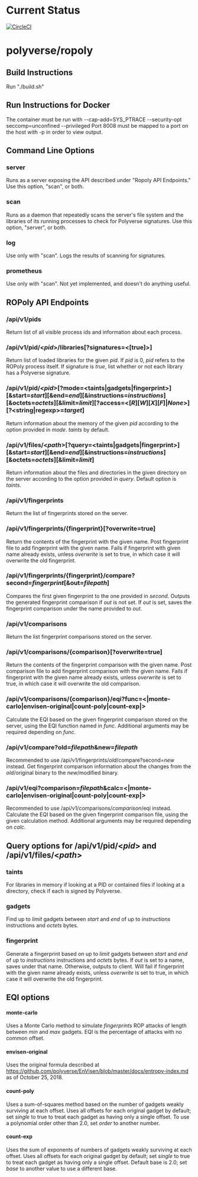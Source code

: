 # Current Status

[![CircleCI](https://circleci.com/gh/polyverse/ropoly.svg?style=svg)](https://circleci.com/gh/polyverse/ropoly)

# polyverse/ropoly

## Build Instructions
Run "./build.sh"

## Run Instructions for Docker
The container must be run with --cap-add=SYS_PTRACE --security-opt seccomp=unconfined --privileged
Port 8008 must be mapped to a port on the host with -p in order to view output.

## Command Line Options

### server
Runs as a server exposing the API described under "Ropoly API Endpoints." Use this option, "scan", or both.

### scan
Runs as a daemon that repeatedly scans the server's file system and the libraries of its running processes to check for Polyverse signatures. Use this option, "server", or both.

### log
Use only with "scan". Logs the results of scanning for signatures.

### prometheus
Use only with "scan". Not yet implemented, and doesn't do anything useful.

## ROPoly API Endpoints

### /api/v1/pids
Return list of all visible process ids and information about each process.

### /api/v1/pid/\<_pid_\>/libraries[?signatures=\<[true]\>]
Return list of loaded libraries for the given _pid_. If _pid_ is 0, _pid_ refers to the ROPoly process itself. If signature is _true_, list whether or not each library has a Polyverse signature.

### /api/v1/pid/\<_pid_\>[?mode=\<taints|gadgets|fingerprint>][&start=_start_][&end=_end_][&instructions=_instructions_][&octets=_octets_][&limit=_limit_][?access=\<[_R_][_W_][_X_][_F_]|_None_\>][?\<string|regexp\>=_target_]
Return information about the memory of the given _pid_ according to the option provided in _mode_. _taints_ by default.

### /api/v1/files/\<_path_\>[?query=\<taints|gadgets|fingerprint>][&start=_start_][&end=_end_][&instructions=_instructions_][&octets=_octets_][&limit=_limit_]
Return information about the files and directories in the given directory on the server according to the option provided in _query_. Default option is _taints_.

### /api/v1/fingerprints
Return the list of fingerprints stored on the server.

### /api/v1/fingerprints/{fingerprint}[?overwrite=true]
Return the contents of the fingerprint with the given name.
Post fingerprint file to add fingerprint with the given name. Fails if fingerprint with given name already exists, unless _overwrite_ is set to true, in which case it will overwrite the old fingerprint.

### /api/v1/fingerprints/{fingerprint}/compare?second=_fingerprint_[&out=_filepath_]
Compares the first given fingerprint to the one provided in _second_. Outputs the generated fingerprint comparison if _out_ is not set. If _out_ is set, saves the fingerprint comparison under the name provided to _out_.

### /api/v1/comparisons
Return the list fingerprint comparisons stored on the server.

### /api/v1/comparisons/{comparison}[?overwrite=true]
Return the contents of the fingerprint comparison with the given name.
Post comparison file to add fingerprint comparison with the given name. Fails if fingerprint with the given name already exists, unless _overwrite_ is set to true, in which case it will overwrite the old comparison.

### /api/v1/comparisons/{comparison}/eqi?func=<|monte-carlo|envisen-original|count-poly|count-exp|>
Calculate the EQI based on the given fingerprint comparison stored on the server, using the EQI function named in _func_. Additional arguments may be required depending on _func_.

### /api/v1/compare?old=_filepath_&new=_filepath_
Recommended to use /api/v1/fingerprints/_old_/compare?second=_new_ instead.
Get fingerprint comparison information about the changes from the _old_/original binary to the _new_/modified binary.

### /api/v1/eqi?comparison=_filepath_&calc=<|monte-carlo|envisen-original|count-poly|count-exp|>
Recommended to use /api/v1/comparisons/_comparison_/eqi instead.
Calculate the EQI based on the given fingerprint comparison file, using the given calculation method. Additional arguments may be required depending on _calc_.

## Query options for /api/v1/pid/<_pid_> and /api/v1/files/<_path_>

### taints
For libraries in memory if looking at a PID or contained files if looking at a directory, check if each is signed by Polyverse.

### gadgets
Find up to _limit_ gadgets between _start_ and _end_ of up to _instructions_ instructions and _octets_ bytes.

### fingerprint
Generate a fingerprint based on up to _limit_ gadgets between _start_ and _end_ of up to _instructions_ instructions and _octets_ bytes. If _out_ is set to a name, saves under that name. Otherwise, outputs to client. Will fail if fingerprint with the given name already exists, unless _overwrite_ is set to true, in which case it will overwrite the old fingerprint.

## EQI options

#### monte-carlo
Uses a Monte Carlo method to simulate _fingerprints_ ROP attacks of length between _min_ and _max_ gadgets. EQI is the percentage of attacks with no common offset.

#### envisen-original
Uses the original formula described at https://github.com/polyverse/EnVisen/blob/master/docs/entropy-index.md as of October 25, 2018.

#### count-poly
Uses a sum-of-squares method based on the number of gadgets weakly surviving at each offset. Uses all offsets for each original gadget by default; set _single_ to true to treat each gadget as having only a single offset. To use a polynomial order other than 2.0, set _order_ to another number.

#### count-exp
Uses the sum of exponents of numbers of gadgets weakly surviving at each offset. Uses all offsets for each original gadget by default; set _single_ to true to treat each gadget as having only a single offset. Default base is 2.0; set _base_ to another value to use a different base.